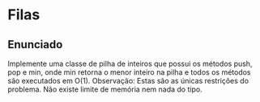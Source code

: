 # Filas

## Enunciado

Implemente uma classe de pilha de inteiros que possui os métodos push​, pop​ e min​, onde min​ retorna o menor inteiro na pilha e todos​ os métodos são executados em O(1)​.
Observação:​ Estas são as únicas restrições do problema. Não existe limite de memória nem nada do tipo.

